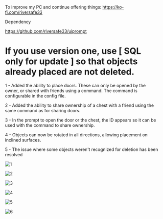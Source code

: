 To improve my PC and continue offering things: https://ko-fi.com/riversafe33

Dependency

https://github.com/riversafe33/uiprompt

# If you use version one, use [ SQL only for update ] so that objects already placed are not deleted.

1 - Added the ability to place doors. These can only be opened by the owner, or shared with friends using a command. The command is configurable in the config file.

2 - Added the ability to share ownership of a chest with a friend using the same command as for sharing doors.

3 - In the prompt to open the door or the chest, the ID appears so it can be used with the command to share ownership.

4 - Objects can now be rotated in all directions, allowing placement on inclined surfaces.

5 - The issue where some objects weren't recognized for deletion has been resolved

![1](https://github.com/user-attachments/assets/fd311ec0-5655-48be-ae8d-8c657c29965d)

![2](https://github.com/user-attachments/assets/049cc468-5583-44e9-bd6a-e0df486ac0a7)

![3](https://github.com/user-attachments/assets/57f750a2-29e5-434a-a86a-bf6e2e5e1c68)

![4](https://github.com/user-attachments/assets/838b2c34-9f3a-4299-8299-65c7bb7dd7ac)

![5](https://github.com/user-attachments/assets/255b3546-45cc-43d9-bd7a-2923098fa44b)

![6](https://github.com/user-attachments/assets/cc7104d7-f1a5-45e1-bc38-a7b8c17f53a6)

